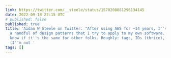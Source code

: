 ```yaml
---
link: https://twitter.com/__steele/status/1570208081296134145
date: 2022-09-18 22:15 UTC
# published: false
published: true
title: 'Aidan W Steele on Twitter: "After using AWS for ~14 years, I''ve internalised
  a handful of design patterns that I try to apply to my own software. I''m keen to
  know if it''s the same for other folks. Roughly: tags, IDs (thrice), limits, pagination.
  (I''m not '
tags: []
---
```



